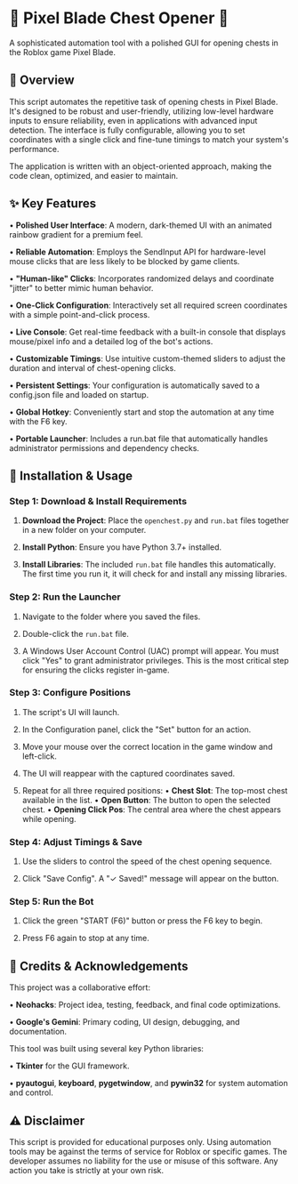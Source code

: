# 💎 Pixel Blade Chest Opener 💎

A sophisticated automation tool with a polished GUI for opening chests in the Roblox game Pixel Blade.

## 📖 Overview

This script automates the repetitive task of opening chests in Pixel Blade. It's designed to be robust and user-friendly, utilizing low-level hardware inputs to ensure reliability, even in applications with advanced input detection. The interface is fully configurable, allowing you to set coordinates with a single click and fine-tune timings to match your system's performance.

The application is written with an object-oriented approach, making the code clean, optimized, and easier to maintain.

## ✨ Key Features

• **Polished User Interface**: A modern, dark-themed UI with an animated rainbow gradient for a premium feel.

• **Reliable Automation**: Employs the SendInput API for hardware-level mouse clicks that are less likely to be blocked by game clients.

• **"Human-like" Clicks**: Incorporates randomized delays and coordinate "jitter" to better mimic human behavior.

• **One-Click Configuration**: Interactively set all required screen coordinates with a simple point-and-click process.

• **Live Console**: Get real-time feedback with a built-in console that displays mouse/pixel info and a detailed log of the bot's actions.

• **Customizable Timings**: Use intuitive custom-themed sliders to adjust the duration and interval of chest-opening clicks.

• **Persistent Settings**: Your configuration is automatically saved to a config.json file and loaded on startup.

• **Global Hotkey**: Conveniently start and stop the automation at any time with the F6 key.

• **Portable Launcher**: Includes a run.bat file that automatically handles administrator permissions and dependency checks.

## 🚀 Installation & Usage

### Step 1: Download & Install Requirements

1. **Download the Project**: Place the `openchest.py` and `run.bat` files together in a new folder on your computer.

2. **Install Python**: Ensure you have Python 3.7+ installed.

3. **Install Libraries**: The included `run.bat` file handles this automatically. The first time you run it, it will check for and install any missing libraries.

### Step 2: Run the Launcher

1. Navigate to the folder where you saved the files.

2. Double-click the `run.bat` file.

3. A Windows User Account Control (UAC) prompt will appear. You must click "Yes" to grant administrator privileges. This is the most critical step for ensuring the clicks register in-game.

### Step 3: Configure Positions

1. The script's UI will launch.

2. In the Configuration panel, click the "Set" button for an action.

3. Move your mouse over the correct location in the game window and left-click.

4. The UI will reappear with the captured coordinates saved.

5. Repeat for all three required positions:
   • **Chest Slot**: The top-most chest available in the list.
   • **Open Button**: The button to open the selected chest.
   • **Opening Click Pos**: The central area where the chest appears while opening.

### Step 4: Adjust Timings & Save

1. Use the sliders to control the speed of the chest opening sequence.

2. Click "Save Config". A "✓ Saved!" message will appear on the button.

### Step 5: Run the Bot

1. Click the green "START (F6)" button or press the F6 key to begin.

2. Press F6 again to stop at any time.

## 🤝 Credits & Acknowledgements

This project was a collaborative effort:

• **Neohacks**: Project idea, testing, feedback, and final code optimizations.

• **Google's Gemini**: Primary coding, UI design, debugging, and documentation.

This tool was built using several key Python libraries:

• **Tkinter** for the GUI framework.

• **pyautogui**, **keyboard**, **pygetwindow**, and **pywin32** for system automation and control.

## ⚠️ Disclaimer

This script is provided for educational purposes only. Using automation tools may be against the terms of service for Roblox or specific games. The developer assumes no liability for the use or misuse of this software. Any action you take is strictly at your own risk.